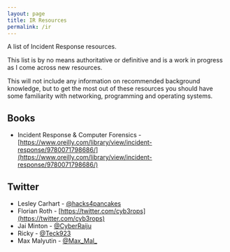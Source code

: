 ```yaml
---
layout: page
title: IR Resources
permalink: /ir
---
```


A list of Incident Response resources.

This list is by no means authoritative or definitive and is a work in progress as I come across new resources.

This will not include any information on recommended background knowledge, but to get the most out of these resources you should have some familiarity with networking, programming and operating systems.

## Books
- Incident Response & Computer Forensics - [https://www.oreilly.com/library/view/incident-response/9780071798686/](https://www.oreilly.com/library/view/incident-response/9780071798686/)

## Twitter
- Lesley Carhart - [@hacks4pancakes](https://twitter.com/hacks4pancakes)
- Florian Roth - [https://twitter.com/cyb3rops](https://twitter.com/cyb3rops)
- Jai Minton - [@CyberRaiju](https://twitter.com/CyberRaiju)
- Ricky - [@Teck923](https://twitter.com/Teck923)
- Max Malyutin - [@Max_Mal_](https://twitter.com/Max_Mal_)

